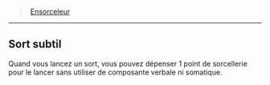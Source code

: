 ﻿---
!ClassFeatureItem
Name: Sort subtil
Id: sorcerer_hd.md#sort-subtil
ParentLink: sorcerer_hd.md#ensorceleur
ParentName: Ensorceleur
NameLevel: 2
Attributes: {}
AttributesDictionary: >+
  {}

---
> [Ensorceleur](hd_sorcerer.md)

---

## Sort subtil

Quand vous lancez un sort, vous pouvez dépenser 1 point de sorcellerie pour le lancer sans utiliser de composante verbale ni somatique.

